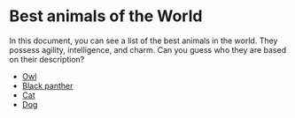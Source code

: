 # Best animals of the World

In this document, you can see a list of the best animals in the world. They possess agility, intelligence, and charm. Can you guess who they are based on their description?

* [Owl](animals/owl.md)
* [Black panther](animals/black_panther.md)
* [Cat](animals/cat.md)
* [Dog](animals/dog.md)